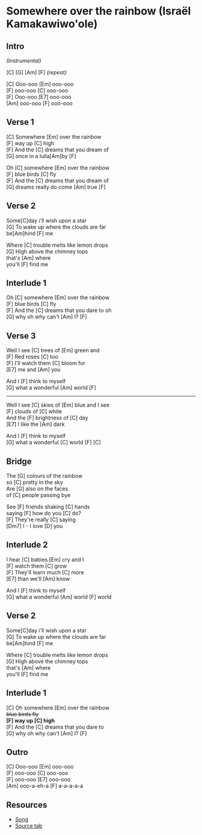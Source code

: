 # Somewhere over the rainbow (Israël Kamakawiwo'ole)

## Intro

_(Instrumental)_

[C] [G] [Am] [F] _(repeat)_

[C] Ooo-ooo [Em] ooo-ooo  
[F] ooo-ooo [C] ooo-ooo  
[F] Ooo-ooo [E7] ooo-ooo  
[Am] ooo-ooo [F] ooo-ooo

## Verse 1

[C] Somewhere [Em] over the rainbow  
[F] way up [C] high  
[F] And the [C] dreams that you dream of  
[G] once in a lulla[Am]by [F]

Oh [C] somewhere [Em] over the rainbow  
[F] blue birds [C] fly  
[F] And the [C] dreams that you dream of  
[G] dreams really do come [Am] true [F]

## Verse 2

Some[C]day i'll wish upon a star  
[G] To wake up where the clouds are far  
be[Am]hind [F] me

Where [C] trouble melts like lemon drops  
[G] High above the chimney tops  
that's [Am] where  
you'll [F] find me

## Interlude 1

Oh [C] somewhere [Em] over the rainbow  
[F] blue birds [C] fly  
[F] And the [C] dreams that you dare to oh  
[G] why oh why can't [Am] I? [F]

## Verse 3

Well I see [C] trees of [Em] green and  
[F] Red roses [C] too  
[F] I'll watch them [C] bloom for  
[E7] me and [Am] you

And I [F] think to myself  
[G] what a wonderful [Am] world [F]  

---

Well I see [C] skies of [Em] blue and I see  
[F] clouds of [C] white  
And the [F] brightness of [C] day  
[E7] I like the [Am] dark

And I [F] think to myself  
[G] what a wonderful [C] world [F] [C]

## Bridge

The [G] colours of the rainbow  
so [C] pretty in the sky  
Are [G] also on the faces  
of [C] people passing bye

See [F] friends shaking [C] hands  
saying [F] how do you [C] do?  
[F] They're really [C] saying  
[Dm7] I - I love [D] you

## Interlude 2

I hear [C] babies [Em] cry and I  
[F] watch them [C] grow  
[F] They'll learn much [C] more  
[E7] than we'll [Am] know

And I [F] think to myself  
[G] what a wonderful [Am] world [F] world

## Verse 2

Some[C]day i'll wish upon a star  
[G] To wake up where the clouds are far  
be[Am]hind [F] me

Where [C] trouble melts like lemon drops  
[G] High above the chimney tops  
that's [Am] where  
you'll [F] find me

## Interlude 1

[C] Oh somewhere [Em] over the rainbow  
~~blue birds fly~~  
**[F] way up [C] high**  
[F] And the [C] dreams that you dare to  
[G] why oh why can't [Am] I? [F]

## Outro

[C] Ooo-ooo [Em] ooo-ooo  
[F] ooo-ooo [C] ooo-ooo  
[F] ooo-ooo [E7] ooo-ooo  
[Am] ooo-a-eh-a [F] a-a-a-a-a

## Resources

- [Song](https://www.youtube.com/watch?v=Z26BvHOD_sg)
- [Source tab](https://ukutabs.com/i/israel-kamakawiwoole/somewhere-over-the-rainbow-what-a-wonderful-world/)
